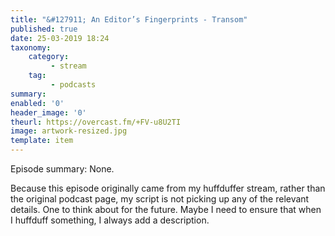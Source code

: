 ```yaml
---
title: "&#127911; An Editor’s Fingerprints - Transom"
published: true
date: 25-03-2019 18:24
taxonomy:
    category:
         - stream
    tag:
         - podcasts
summary:
enabled: '0'
header_image: '0'
theurl: https://overcast.fm/+FV-u8U2TI
image: artwork-resized.jpg
template: item
---
```

 
Episode summary:  None.

Because this episode originally came from my huffduffer stream, rather than the original podcast page, my script is not picking up any of the relevant details. One to think about for the future. Maybe I need to ensure that when I huffduff something, I always add a description.

